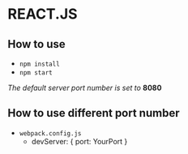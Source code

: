 
# REACT.JS

## How to use
- ``npm install``
- ``npm start ``

*The default server port number is set to* **8080**

## How to use different port number
- ``webpack.config.js``
    - devServer: { port: YourPort }
